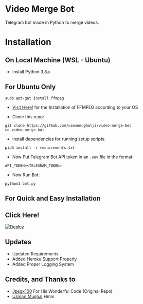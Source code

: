 # Video Merge Bot

Telegram bot made in Python to merge videos.

# Installation

## On Local Machine (WSL - Ubuntu)

- Install Python 3.8.x

## For Ubuntu Only
```
sudo apt-get install ffmpeg
```

* [Visit Here!](https://ffmpeg.org/) for the Installation of FFMPEG according to your OS

- Clone this repo:
```
git clone https://github.com/usmanmughalji/video-merge-bot
cd video-merge-bot
```
- Install dependencies for running setup scripts:
```
pip3 install -r requirements.txt
```

- Now Put Telegram Bot API token in an `.env` file in the format:
```
API_TOKEN=<TELEGRAM_TOKEN>
```
- Now Run Bot:
```
python3 bot.py
```
## For Quick and Easy Installation

## Click Here!

[![Deploy](https://www.herokucdn.com/deploy/button.svg)](https://heroku.com/deploy?template=https://github.com/AMMARca/mmrrgg)

## Updates

- Updated Requirements
- Added Heroku Support Properly
- Added Proper Logging System

## Credits, and Thanks to
* [Jpegx100](https://github.com/Jpegx100/videomerge_bot) For His Wonderful Code (Original Repo)
* [Usman Mughal](https://github.com/usmanmughalji) Hmm
